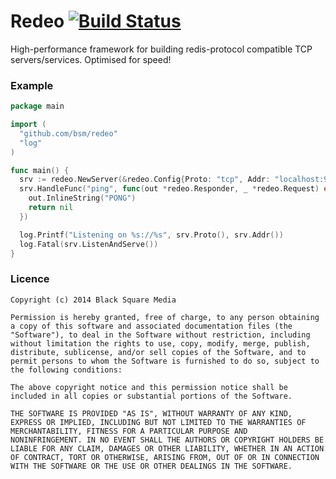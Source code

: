 # Redeo [![Build Status](https://travis-ci.org/bsm/redeo.png?branch=master)](https://travis-ci.org/bsm/redeo)

High-performance framework for building redis-protocol compatible TCP
servers/services. Optimised for speed!

### Example

```go
package main

import (
  "github.com/bsm/redeo"
  "log"
)

func main() {
  srv := redeo.NewServer(&redeo.Config{Proto: "tcp", Addr: "localhost:9736"})
  srv.HandleFunc("ping", func(out *redeo.Responder, _ *redeo.Request) error {
    out.InlineString("PONG")
    return nil
  })

  log.Printf("Listening on %s://%s", srv.Proto(), srv.Addr())
  log.Fatal(srv.ListenAndServe())
}
```

### Licence

```
Copyright (c) 2014 Black Square Media

Permission is hereby granted, free of charge, to any person obtaining
a copy of this software and associated documentation files (the
"Software"), to deal in the Software without restriction, including
without limitation the rights to use, copy, modify, merge, publish,
distribute, sublicense, and/or sell copies of the Software, and to
permit persons to whom the Software is furnished to do so, subject to
the following conditions:

The above copyright notice and this permission notice shall be
included in all copies or substantial portions of the Software.

THE SOFTWARE IS PROVIDED "AS IS", WITHOUT WARRANTY OF ANY KIND,
EXPRESS OR IMPLIED, INCLUDING BUT NOT LIMITED TO THE WARRANTIES OF
MERCHANTABILITY, FITNESS FOR A PARTICULAR PURPOSE AND
NONINFRINGEMENT. IN NO EVENT SHALL THE AUTHORS OR COPYRIGHT HOLDERS BE
LIABLE FOR ANY CLAIM, DAMAGES OR OTHER LIABILITY, WHETHER IN AN ACTION
OF CONTRACT, TORT OR OTHERWISE, ARISING FROM, OUT OF OR IN CONNECTION
WITH THE SOFTWARE OR THE USE OR OTHER DEALINGS IN THE SOFTWARE.
```
